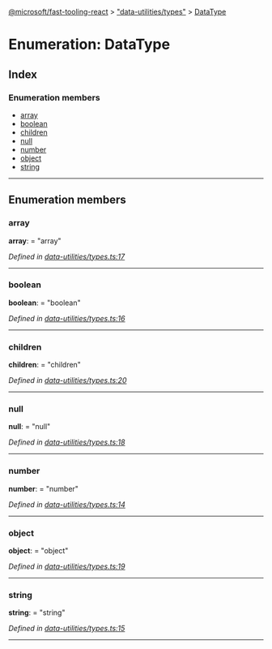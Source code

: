 [@microsoft/fast-tooling-react](../README.md) > ["data-utilities/types"](../modules/_data_utilities_types_.md) > [DataType](../enums/_data_utilities_types_.datatype.md)

# Enumeration: DataType

## Index

### Enumeration members

* [array](_data_utilities_types_.datatype.md#array)
* [boolean](_data_utilities_types_.datatype.md#boolean)
* [children](_data_utilities_types_.datatype.md#children)
* [null](_data_utilities_types_.datatype.md#null)
* [number](_data_utilities_types_.datatype.md#number)
* [object](_data_utilities_types_.datatype.md#object)
* [string](_data_utilities_types_.datatype.md#string)

---

## Enumeration members

<a id="array"></a>

###  array

**array**:  = "array"

*Defined in [data-utilities/types.ts:17](https://github.com/Microsoft/fast-dna/blob/164dd3ca/packages/fast-tooling-react/src/data-utilities/types.ts#L17)*

___
<a id="boolean"></a>

###  boolean

**boolean**:  = "boolean"

*Defined in [data-utilities/types.ts:16](https://github.com/Microsoft/fast-dna/blob/164dd3ca/packages/fast-tooling-react/src/data-utilities/types.ts#L16)*

___
<a id="children"></a>

###  children

**children**:  = "children"

*Defined in [data-utilities/types.ts:20](https://github.com/Microsoft/fast-dna/blob/164dd3ca/packages/fast-tooling-react/src/data-utilities/types.ts#L20)*

___
<a id="null"></a>

###  null

**null**:  = "null"

*Defined in [data-utilities/types.ts:18](https://github.com/Microsoft/fast-dna/blob/164dd3ca/packages/fast-tooling-react/src/data-utilities/types.ts#L18)*

___
<a id="number"></a>

###  number

**number**:  = "number"

*Defined in [data-utilities/types.ts:14](https://github.com/Microsoft/fast-dna/blob/164dd3ca/packages/fast-tooling-react/src/data-utilities/types.ts#L14)*

___
<a id="object"></a>

###  object

**object**:  = "object"

*Defined in [data-utilities/types.ts:19](https://github.com/Microsoft/fast-dna/blob/164dd3ca/packages/fast-tooling-react/src/data-utilities/types.ts#L19)*

___
<a id="string"></a>

###  string

**string**:  = "string"

*Defined in [data-utilities/types.ts:15](https://github.com/Microsoft/fast-dna/blob/164dd3ca/packages/fast-tooling-react/src/data-utilities/types.ts#L15)*

___

